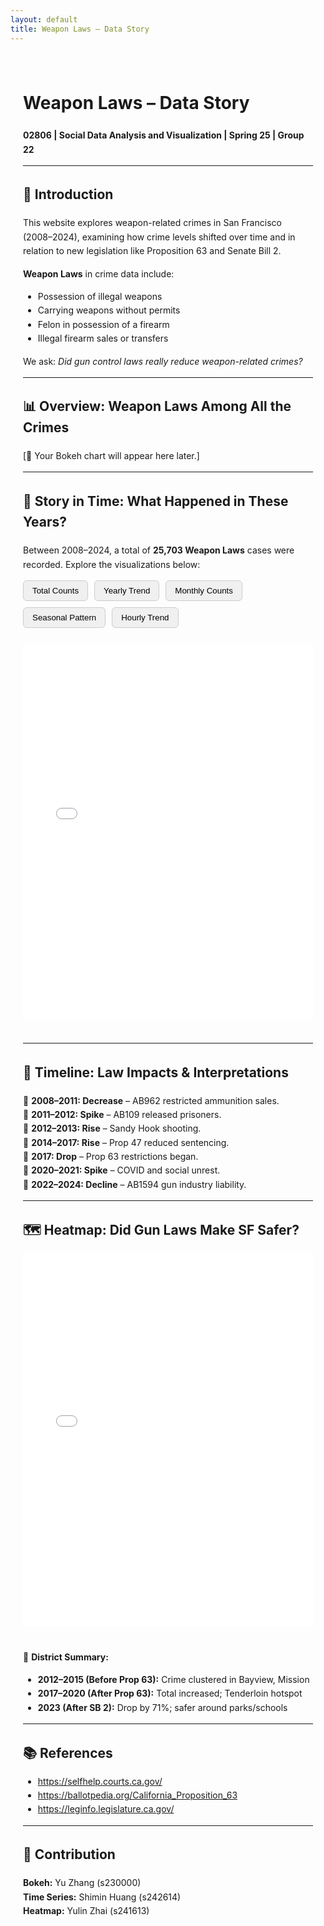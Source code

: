 ```yaml
---
layout: default
title: Weapon Laws – Data Story
---
```


<style>
/* 居中容器 */
.container {
  max-width: 900px;
  margin: 0 auto;
  padding: 20px;
  line-height: 1.6;
}

/* 隐藏 GitHub Pages 的默认导航栏等 */
.site-header,
.site-title,
.site-nav,
footer,
h2.post-list-heading,
ul.post-list,
.post-meta {
  display: none !important;
}

/* 按钮样式 */
button {
  padding: 8px 14px;
  margin-right: 6px;
  margin-bottom: 10px;
  background-color: #f0f0f0;
  border: 1px solid #ccc;
  border-radius: 6px;
  cursor: pointer;
  font-weight: 500;
}
button:hover {
  background-color: #e2e2e2;
}

/* 图表统一尺寸 */
iframe {
  width: 100%;
  height: 600px;
  border: none;
  margin-bottom: 1.5rem;
}
</style>

<div class="container">

# Weapon Laws – Data Story

**02806 | Social Data Analysis and Visualization | Spring 25 | Group 22**

---

## 🔎 Introduction

This website explores weapon-related crimes in San Francisco (2008–2024), examining how crime levels shifted over time and in relation to new legislation like Proposition 63 and Senate Bill 2.

**Weapon Laws** in crime data include:
- Possession of illegal weapons  
- Carrying weapons without permits  
- Felon in possession of a firearm  
- Illegal firearm sales or transfers

We ask: *Did gun control laws really reduce weapon-related crimes?*

---

## 📊 Overview: Weapon Laws Among All the Crimes

[📍 Your Bokeh chart will appear here later.]

---

## 📅 Story in Time: What Happened in These Years?

Between 2008–2024, a total of **25,703 Weapon Laws** cases were recorded. Explore the visualizations below:

<div style="margin-bottom: 1rem;">
  <button onclick="showChart('TimeSeries-1')">Total Counts</button>
  <button onclick="showChart('TimeSeries-2')">Yearly Trend</button>
  <button onclick="showChart('TimeSeries-3')">Monthly Counts</button>
  <button onclick="showChart('TimeSeries-4')">Seasonal Pattern</button>
  <button onclick="showChart('TimeSeries-5')">Hourly Trend</button>
</div>

<iframe id="TimeSeries-1" src="assets/TimeSeries-1.html"></iframe>
<iframe id="TimeSeries-2" src="assets/TimeSeries-2.html" style="display:none;"></iframe>
<iframe id="TimeSeries-3" src="assets/TimeSeries-3.html" style="display:none;"></iframe>
<iframe id="TimeSeries-4" src="assets/TimeSeries-4.html" style="display:none;"></iframe>
<iframe id="TimeSeries-5" src="assets/TimeSeries-5.html" style="display:none;"></iframe>

<script>
function showChart(id) {
  const frames = ['TimeSeries-1', 'TimeSeries-2', 'TimeSeries-3', 'TimeSeries-4', 'TimeSeries-5'];
  frames.forEach(f => {
    document.getElementById(f).style.display = (f === id) ? 'block' : 'none';
  });
}
</script>

---

## 🧠 Timeline: Law Impacts & Interpretations

🔴 **2008–2011: Decrease** – AB962 restricted ammunition sales.  
🔴 **2011–2012: Spike** – AB109 released prisoners.  
🔴 **2012–2013: Rise** – Sandy Hook shooting.  
🔴 **2014–2017: Rise** – Prop 47 reduced sentencing.  
🔴 **2017: Drop** – Prop 63 restrictions began.  
🔴 **2020–2021: Spike** – COVID and social unrest.  
🔴 **2022–2024: Decline** – AB1594 gun industry liability.

---

## 🗺️ Heatmap: Did Gun Laws Make SF Safer?

<iframe src="assets/map_crime.html"></iframe>

🧭 **District Summary:**

- **2012–2015 (Before Prop 63):** Crime clustered in Bayview, Mission  
- **2017–2020 (After Prop 63):** Total increased; Tenderloin hotspot  
- **2023 (After SB 2):** Drop by 71%; safer around parks/schools

---

## 📚 References

- https://selfhelp.courts.ca.gov/  
- https://ballotpedia.org/California_Proposition_63  
- https://leginfo.legislature.ca.gov/

---

## 🙌 Contribution

**Bokeh:** Yu Zhang (s230000)  
**Time Series:** Shimin Huang (s242614)  
**Heatmap:** Yulin Zhai (s241613)

</div>
